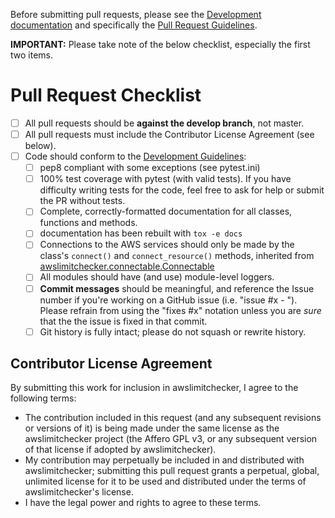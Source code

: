 Before submitting pull requests, please see the
[Development documentation](http://awslimitchecker.readthedocs.org/en/latest/development.html)
and specifically the [Pull Request Guidelines](http://awslimitchecker.readthedocs.org/en/latest/development.html#pull-requests).

__IMPORTANT:__ Please take note of the below checklist, especially the first two items.

# Pull Request Checklist

- [ ] All pull requests should be __against the develop branch__, not master.
- [ ] All pull requests must include the Contributor License Agreement (see below).
- [ ] Code should conform to the [Development Guidelines](http://awslimitchecker.readthedocs.org/en/latest/development.html#guidelines):
    - [ ] pep8 compliant with some exceptions (see pytest.ini)
    - [ ] 100% test coverage with pytest (with valid tests). If you have difficulty
      writing tests for the code, feel free to ask for help or submit the PR without tests.
    - [ ] Complete, correctly-formatted documentation for all classes, functions and methods.
    - [ ] documentation has been rebuilt with ``tox -e docs``
    - [ ] Connections to the AWS services should only be made by the class's
      ``connect()`` and ``connect_resource()`` methods, inherited from
      [awslimitchecker.connectable.Connectable](http://awslimitchecker.readthedocs.org/en/latest/awslimitchecker.connectable.html)
    - [ ] All modules should have (and use) module-level loggers.
    - [ ] **Commit messages** should be meaningful, and reference the Issue number
      if you're working on a GitHub issue (i.e. "issue #x - <message>"). Please
      refrain from using the "fixes #x" notation unless you are *sure* that the
      the issue is fixed in that commit.
    - [ ] Git history is fully intact; please do not squash or rewrite history.

## Contributor License Agreement

By submitting this work for inclusion in awslimitchecker, I agree to the following terms:

* The contribution included in this request (and any subsequent revisions or versions of it)
  is being made under the same license as the awslimitchecker project (the Affero GPL v3,
  or any subsequent version of that license if adopted by awslimitchecker).
* My contribution may perpetually be included in and distributed with awslimitchecker; submitting
  this pull request grants a perpetual, global, unlimited license for it to be used and distributed
  under the terms of awslimitchecker's license.
* I have the legal power and rights to agree to these terms.
